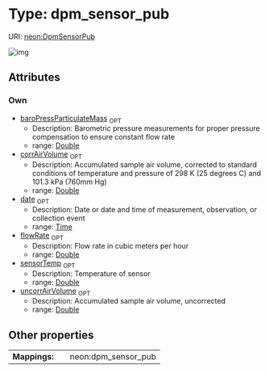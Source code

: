 
# Type: dpm_sensor_pub




URI: [neon:DpmSensorPub](https://data.neonscience.org/DpmSensorPub)


![img](http://yuml.me/diagram/nofunky;dir:TB/class/[DpmSensorPub&#124;date:time%20%3F;sensorTemp:double%20%3F;baroPressParticulateMass:double%20%3F;flowRate:double%20%3F;corrAirVolume:double%20%3F;uncorrAirVolume:double%20%3F])

## Attributes


### Own

 * [baroPressParticulateMass](baroPressParticulateMass.md)  <sub>OPT</sub>
    * Description: Barometric pressure measurements for proper pressure compensation to ensure constant flow rate	
    * range: [Double](types/Double.md)
 * [corrAirVolume](corrAirVolume.md)  <sub>OPT</sub>
    * Description: Accumulated sample air volume, corrected to standard conditions of temperature and pressure of 298 K (25 degrees C) and 101.3 kPa (760mm Hg)
    * range: [Double](types/Double.md)
 * [date](date.md)  <sub>OPT</sub>
    * Description: Date or date and time of measurement, observation, or collection event
    * range: [Time](types/Time.md)
 * [flowRate](flowRate.md)  <sub>OPT</sub>
    * Description: Flow rate in cubic meters per hour
    * range: [Double](types/Double.md)
 * [sensorTemp](sensorTemp.md)  <sub>OPT</sub>
    * Description: Temperature of sensor
    * range: [Double](types/Double.md)
 * [uncorrAirVolume](uncorrAirVolume.md)  <sub>OPT</sub>
    * Description: Accumulated sample air volume, uncorrected 
    * range: [Double](types/Double.md)

## Other properties

|  |  |  |
| --- | --- | --- |
| **Mappings:** | | neon:dpm_sensor_pub |

